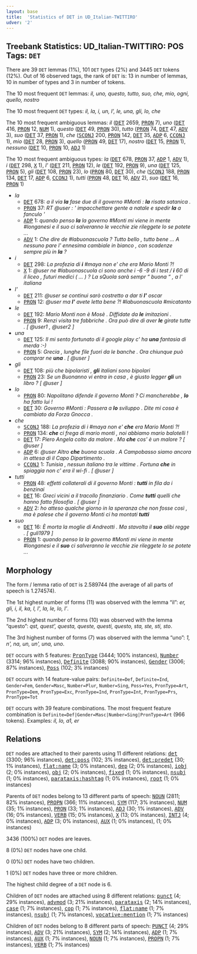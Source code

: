 ```yaml
---
layout: base
title:  'Statistics of DET in UD_Italian-TWITTIRO'
udver: '2'
---
```


## Treebank Statistics: UD_Italian-TWITTIRO: POS Tags: `DET`

There are 39 `DET` lemmas (1%), 101 `DET` types (2%) and 3445 `DET` tokens (12%).
Out of 16 observed tags, the rank of `DET` is: 13 in number of lemmas, 10 in number of types and 3 in number of tokens.

The 10 most frequent `DET` lemmas: <em>il, uno, questo, tutto, suo, che, mio, ogni, quello, nostro</em>

The 10 most frequent `DET` types:  <em>il, la, i, un, l', le, una, gli, lo, che</em>

The 10 most frequent ambiguous lemmas: <em>il</em> (<tt><a href="it_twittiro-pos-DET.html">DET</a></tt> 2659, <tt><a href="it_twittiro-pos-PRON.html">PRON</a></tt> 7), <em>uno</em> (<tt><a href="it_twittiro-pos-DET.html">DET</a></tt> 416, <tt><a href="it_twittiro-pos-PRON.html">PRON</a></tt> 12, <tt><a href="it_twittiro-pos-NUM.html">NUM</a></tt> 1), <em>questo</em> (<tt><a href="it_twittiro-pos-DET.html">DET</a></tt> 49, <tt><a href="it_twittiro-pos-PRON.html">PRON</a></tt> 30), <em>tutto</em> (<tt><a href="it_twittiro-pos-PRON.html">PRON</a></tt> 74, <tt><a href="it_twittiro-pos-DET.html">DET</a></tt> 47, <tt><a href="it_twittiro-pos-ADV.html">ADV</a></tt> 3), <em>suo</em> (<tt><a href="it_twittiro-pos-DET.html">DET</a></tt> 37, <tt><a href="it_twittiro-pos-PRON.html">PRON</a></tt> 1), <em>che</em> (<tt><a href="it_twittiro-pos-SCONJ.html">SCONJ</a></tt> 200, <tt><a href="it_twittiro-pos-PRON.html">PRON</a></tt> 142, <tt><a href="it_twittiro-pos-DET.html">DET</a></tt> 35, <tt><a href="it_twittiro-pos-ADP.html">ADP</a></tt> 6, <tt><a href="it_twittiro-pos-CCONJ.html">CCONJ</a></tt> 1), <em>mio</em> (<tt><a href="it_twittiro-pos-DET.html">DET</a></tt> 28, <tt><a href="it_twittiro-pos-PRON.html">PRON</a></tt> 3), <em>quello</em> (<tt><a href="it_twittiro-pos-PRON.html">PRON</a></tt> 49, <tt><a href="it_twittiro-pos-DET.html">DET</a></tt> 17), <em>nostro</em> (<tt><a href="it_twittiro-pos-DET.html">DET</a></tt> 15, <tt><a href="it_twittiro-pos-PRON.html">PRON</a></tt> 1), <em>nessuno</em> (<tt><a href="it_twittiro-pos-DET.html">DET</a></tt> 10, <tt><a href="it_twittiro-pos-PRON.html">PRON</a></tt> 10, <tt><a href="it_twittiro-pos-ADJ.html">ADJ</a></tt> 1)

The 10 most frequent ambiguous types:  <em>la</em> (<tt><a href="it_twittiro-pos-DET.html">DET</a></tt> 678, <tt><a href="it_twittiro-pos-PRON.html">PRON</a></tt> 37, <tt><a href="it_twittiro-pos-ADP.html">ADP</a></tt> 1, <tt><a href="it_twittiro-pos-ADV.html">ADV</a></tt> 1), <em>i</em> (<tt><a href="it_twittiro-pos-DET.html">DET</a></tt> 298, <tt><a href="it_twittiro-pos-X.html">X</a></tt> 1), <em>l'</em> (<tt><a href="it_twittiro-pos-DET.html">DET</a></tt> 211, <tt><a href="it_twittiro-pos-PRON.html">PRON</a></tt> 12), <em>le</em> (<tt><a href="it_twittiro-pos-DET.html">DET</a></tt> 192, <tt><a href="it_twittiro-pos-PRON.html">PRON</a></tt> 9), <em>una</em> (<tt><a href="it_twittiro-pos-DET.html">DET</a></tt> 125, <tt><a href="it_twittiro-pos-PRON.html">PRON</a></tt> 5), <em>gli</em> (<tt><a href="it_twittiro-pos-DET.html">DET</a></tt> 108, <tt><a href="it_twittiro-pos-PRON.html">PRON</a></tt> 23), <em>lo</em> (<tt><a href="it_twittiro-pos-PRON.html">PRON</a></tt> 80, <tt><a href="it_twittiro-pos-DET.html">DET</a></tt> 30), <em>che</em> (<tt><a href="it_twittiro-pos-SCONJ.html">SCONJ</a></tt> 188, <tt><a href="it_twittiro-pos-PRON.html">PRON</a></tt> 134, <tt><a href="it_twittiro-pos-DET.html">DET</a></tt> 17, <tt><a href="it_twittiro-pos-ADP.html">ADP</a></tt> 6, <tt><a href="it_twittiro-pos-CCONJ.html">CCONJ</a></tt> 1), <em>tutti</em> (<tt><a href="it_twittiro-pos-PRON.html">PRON</a></tt> 48, <tt><a href="it_twittiro-pos-DET.html">DET</a></tt> 16, <tt><a href="it_twittiro-pos-ADV.html">ADV</a></tt> 2), <em>suo</em> (<tt><a href="it_twittiro-pos-DET.html">DET</a></tt> 16, <tt><a href="it_twittiro-pos-PRON.html">PRON</a></tt> 1)


* <em>la</em>
  * <tt><a href="it_twittiro-pos-DET.html">DET</a></tt> 678: <em>a il via <b>la</b> fase due di il governo #Monti : <b>la</b> risata satanica .</em>
  * <tt><a href="it_twittiro-pos-PRON.html">PRON</a></tt> 37: <em>RT @user : ' impacchettare gente a natale e spedir <b>la</b> a fanculo '</em>
  * <tt><a href="it_twittiro-pos-ADP.html">ADP</a></tt> 1: <em>quando penso <b>la</b> la governo #Monti mi viene in mente #longanesi e il suo ci salveranno le vecchie zie rileggete lo se potete ...</em>
  * <tt><a href="it_twittiro-pos-ADV.html">ADV</a></tt> 1: <em>Che dire de #labuonascuola ? Tutto bello , tutto bene ... A nessuno pare l' ennesima cambiale in bianco , con scadenze sempre più in <b>la</b> ?</em>
* <em>i</em>
  * <tt><a href="it_twittiro-pos-DET.html">DET</a></tt> 298: <em>La profezia di <b>i</b> #maya non e' che era Mario Monti ?!</em>
  * <tt><a href="it_twittiro-pos-X.html">X</a></tt> 1: <em>@user ne #labuonascuola ci sono anche i -6 -9 di i test / <b>i</b> 60 di il liceo , futuri medici ( ... ) ? La sQuola sarà sempr “ buona “ , a l' italiana</em>
* <em>l'</em>
  * <tt><a href="it_twittiro-pos-DET.html">DET</a></tt> 211: <em>@user se continui sarò costretto a dar ti <b>l'</b> oscar</em>
  * <tt><a href="it_twittiro-pos-PRON.html">PRON</a></tt> 12: <em>@user ma <b>l'</b> avete letta bene ?! #labuonascuola #micatanto</em>
* <em>le</em>
  * <tt><a href="it_twittiro-pos-DET.html">DET</a></tt> 192: <em>Mario Monti non è Mosè . Diffidate da <b>le</b> imitazioni .</em>
  * <tt><a href="it_twittiro-pos-PRON.html">PRON</a></tt> 9: <em>Renzi visita tre fabbriche . Ora può dire di aver <b>le</b> girate tutte . [ @user1 , @user2 ]</em>
* <em>una</em>
  * <tt><a href="it_twittiro-pos-DET.html">DET</a></tt> 125: <em>Il mi sento fortunato di il google play c' ha <b>una</b> fantasia di merda :-)</em>
  * <tt><a href="it_twittiro-pos-PRON.html">PRON</a></tt> 5: <em>Grecia , lunghe file fuori da le banche . Ora chiunque può comprar ne <b>una</b> . [ @user ]</em>
* <em>gli</em>
  * <tt><a href="it_twittiro-pos-DET.html">DET</a></tt> 108: <em>più che bipolaristi , <b>gli</b> italiani sono bipolari</em>
  * <tt><a href="it_twittiro-pos-PRON.html">PRON</a></tt> 23: <em>Se un Buonanno vi entra in casa , è giusto legger <b>gli</b> un libro ? [ @user ]</em>
* <em>lo</em>
  * <tt><a href="it_twittiro-pos-PRON.html">PRON</a></tt> 80: <em>Napolitano difende il governo Monti ? Ci mancherebbe , <b>lo</b> ha fatto lui !</em>
  * <tt><a href="it_twittiro-pos-DET.html">DET</a></tt> 30: <em>Governo #Monti : Passera a <b>lo</b> sviluppo . Dite mi cosa è cambiato da Forza Gnocca .</em>
* <em>che</em>
  * <tt><a href="it_twittiro-pos-SCONJ.html">SCONJ</a></tt> 188: <em>La profezia di i #maya non e' <b>che</b> era Mario Monti ?!</em>
  * <tt><a href="it_twittiro-pos-PRON.html">PRON</a></tt> 134: <em><b>che</b> ci frega di mario monti , noi abbiamo mario balotelli !</em>
  * <tt><a href="it_twittiro-pos-DET.html">DET</a></tt> 17: <em>Piero Angela colto da malore . Ma <b>che</b> cos' è un malore ? [ @user ]</em>
  * <tt><a href="it_twittiro-pos-ADP.html">ADP</a></tt> 6: <em>@user Altro <b>che</b> buona scuola . A Campobasso siamo ancora in attesa di il Capo Dipartimento .</em>
  * <tt><a href="it_twittiro-pos-CCONJ.html">CCONJ</a></tt> 1: <em>Tunisia , nessun italiano tra le vittime . Fortuna <b>che</b> in spiaggia non c' era il wi-fi . [ @user ]</em>
* <em>tutti</em>
  * <tt><a href="it_twittiro-pos-PRON.html">PRON</a></tt> 48: <em>effetti collaterali di il governo Monti : <b>tutti</b> in fila da i benzinai</em>
  * <tt><a href="it_twittiro-pos-DET.html">DET</a></tt> 16: <em>Greci vicini a il tracollo finanziario . Come <b>tutti</b> quelli che hanno fatto filosofia . [ @user ]</em>
  * <tt><a href="it_twittiro-pos-ADV.html">ADV</a></tt> 2: <em>ho atteso qualche giorno in la speranza che non fosse così , ma è palese che il governo Monti ci ha montati <b>tutti</b></em>
* <em>suo</em>
  * <tt><a href="it_twittiro-pos-DET.html">DET</a></tt> 16: <em>È morta la moglie di Andreotti . Ma stavolta il <b>suo</b> alibi regge . [ guli1979 ]</em>
  * <tt><a href="it_twittiro-pos-PRON.html">PRON</a></tt> 1: <em>quando penso la la governo #Monti mi viene in mente #longanesi e il <b>suo</b> ci salveranno le vecchie zie rileggete lo se potete ...</em>

## Morphology

The form / lemma ratio of `DET` is 2.589744 (the average of all parts of speech is 1.274574).

The 1st highest number of forms (11) was observed with the lemma “il”: <em>er, gli, i, il, ka, l, l', la, le, lo, l’</em>.

The 2nd highest number of forms (10) was observed with the lemma “questo”: <em>qst, quest', questa, queste, questi, questo, sta, ste, sti, sto</em>.

The 3rd highest number of forms (7) was observed with the lemma “uno”: <em>1, n', na, un, un', una, uno</em>.

`DET` occurs with 5 features: <tt><a href="it_twittiro-feat-PronType.html">PronType</a></tt> (3444; 100% instances), <tt><a href="it_twittiro-feat-Number.html">Number</a></tt> (3314; 96% instances), <tt><a href="it_twittiro-feat-Definite.html">Definite</a></tt> (3088; 90% instances), <tt><a href="it_twittiro-feat-Gender.html">Gender</a></tt> (3006; 87% instances), <tt><a href="it_twittiro-feat-Poss.html">Poss</a></tt> (102; 3% instances)

`DET` occurs with 14 feature-value pairs: `Definite=Def`, `Definite=Ind`, `Gender=Fem`, `Gender=Masc`, `Number=Plur`, `Number=Sing`, `Poss=Yes`, `PronType=Art`, `PronType=Dem`, `PronType=Exc`, `PronType=Ind`, `PronType=Int`, `PronType=Prs`, `PronType=Tot`

`DET` occurs with 39 feature combinations.
The most frequent feature combination is `Definite=Def|Gender=Masc|Number=Sing|PronType=Art` (966 tokens).
Examples: <em>il, lo, a1, er</em>


## Relations

`DET` nodes are attached to their parents using 11 different relations: <tt><a href="it_twittiro-dep-det.html">det</a></tt> (3300; 96% instances), <tt><a href="it_twittiro-dep-det-poss.html">det:poss</a></tt> (102; 3% instances), <tt><a href="it_twittiro-dep-det-predet.html">det:predet</a></tt> (30; 1% instances), <tt><a href="it_twittiro-dep-flat-name.html">flat:name</a></tt> (3; 0% instances), <tt><a href="it_twittiro-dep-dep.html">dep</a></tt> (2; 0% instances), <tt><a href="it_twittiro-dep-iobj.html">iobj</a></tt> (2; 0% instances), <tt><a href="it_twittiro-dep-obj.html">obj</a></tt> (2; 0% instances), <tt><a href="it_twittiro-dep-fixed.html">fixed</a></tt> (1; 0% instances), <tt><a href="it_twittiro-dep-nsubj.html">nsubj</a></tt> (1; 0% instances), <tt><a href="it_twittiro-dep-parataxis-hashtag.html">parataxis:hashtag</a></tt> (1; 0% instances), <tt><a href="it_twittiro-dep-root.html">root</a></tt> (1; 0% instances)

Parents of `DET` nodes belong to 13 different parts of speech: <tt><a href="it_twittiro-pos-NOUN.html">NOUN</a></tt> (2811; 82% instances), <tt><a href="it_twittiro-pos-PROPN.html">PROPN</a></tt> (366; 11% instances), <tt><a href="it_twittiro-pos-SYM.html">SYM</a></tt> (117; 3% instances), <tt><a href="it_twittiro-pos-NUM.html">NUM</a></tt> (35; 1% instances), <tt><a href="it_twittiro-pos-PRON.html">PRON</a></tt> (33; 1% instances), <tt><a href="it_twittiro-pos-ADJ.html">ADJ</a></tt> (30; 1% instances), <tt><a href="it_twittiro-pos-ADV.html">ADV</a></tt> (16; 0% instances), <tt><a href="it_twittiro-pos-VERB.html">VERB</a></tt> (15; 0% instances), <tt><a href="it_twittiro-pos-X.html">X</a></tt> (13; 0% instances), <tt><a href="it_twittiro-pos-INTJ.html">INTJ</a></tt> (4; 0% instances), <tt><a href="it_twittiro-pos-ADP.html">ADP</a></tt> (3; 0% instances), <tt><a href="it_twittiro-pos-AUX.html">AUX</a></tt> (1; 0% instances),  (1; 0% instances)

3436 (100%) `DET` nodes are leaves.

8 (0%) `DET` nodes have one child.

0 (0%) `DET` nodes have two children.

1 (0%) `DET` nodes have three or more children.

The highest child degree of a `DET` node is 6.

Children of `DET` nodes are attached using 8 different relations: <tt><a href="it_twittiro-dep-punct.html">punct</a></tt> (4; 29% instances), <tt><a href="it_twittiro-dep-advmod.html">advmod</a></tt> (3; 21% instances), <tt><a href="it_twittiro-dep-parataxis.html">parataxis</a></tt> (2; 14% instances), <tt><a href="it_twittiro-dep-case.html">case</a></tt> (1; 7% instances), <tt><a href="it_twittiro-dep-cop.html">cop</a></tt> (1; 7% instances), <tt><a href="it_twittiro-dep-flat-name.html">flat:name</a></tt> (1; 7% instances), <tt><a href="it_twittiro-dep-nsubj.html">nsubj</a></tt> (1; 7% instances), <tt><a href="it_twittiro-dep-vocative-mention.html">vocative:mention</a></tt> (1; 7% instances)

Children of `DET` nodes belong to 8 different parts of speech: <tt><a href="it_twittiro-pos-PUNCT.html">PUNCT</a></tt> (4; 29% instances), <tt><a href="it_twittiro-pos-ADV.html">ADV</a></tt> (3; 21% instances), <tt><a href="it_twittiro-pos-SYM.html">SYM</a></tt> (2; 14% instances), <tt><a href="it_twittiro-pos-ADP.html">ADP</a></tt> (1; 7% instances), <tt><a href="it_twittiro-pos-AUX.html">AUX</a></tt> (1; 7% instances), <tt><a href="it_twittiro-pos-NOUN.html">NOUN</a></tt> (1; 7% instances), <tt><a href="it_twittiro-pos-PROPN.html">PROPN</a></tt> (1; 7% instances), <tt><a href="it_twittiro-pos-VERB.html">VERB</a></tt> (1; 7% instances)

